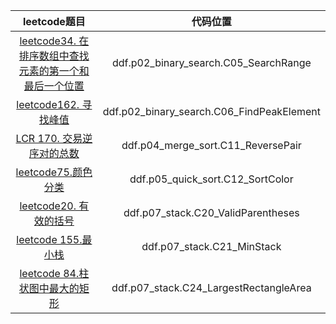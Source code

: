 |                                                                     leetcode题目                                                                     |                   代码位置                    |
|:--------------------------------------------------------------------------------------------------------------------------------------------------:|:-----------------------------------------:|
| <a href="https://leetcode.cn/problems/find-first-and-last-position-of-element-in-sorted-array/description/">leetcode34. 在排序数组中查找元素的第一个和最后一个位置</a>  |   ddf.p02_binary_search.C05_SearchRange   |
|                            <a href="https://leetcode.cn/problems/find-peak-element/description/">leetcode162. 寻找峰值</a>                             | ddf.p02_binary_search.C06_FindPeakElement |
|<a href="https://leetcode.cn/problems/shu-zu-zhong-de-ni-xu-dui-lcof/description/">LCR 170. 交易逆序对的总数</a>|    ddf.p04_merge_sort.C11_ReversePair     |
|<a href="https://leetcode.cn/problems/sort-colors/description/">leetcode75.颜色分类</a>|     ddf.p05_quick_sort.C12_SortColor      |
|<a href="https://leetcode.cn/problems/valid-parentheses">leetcode20. 有效的括号</a>|    ddf.p07_stack.C20_ValidParentheses     |
|<a href="https://leetcode.cn/problems/min-stack">leetcode 155.最小栈</a>|        ddf.p07_stack.C21_MinStack         |
|<a href="https://leetcode.cn/problems/largest-rectangle-in-histogram/description">leetcode 84.柱状图中最大的矩形</a>|  ddf.p07_stack.C24_LargestRectangleArea   |



